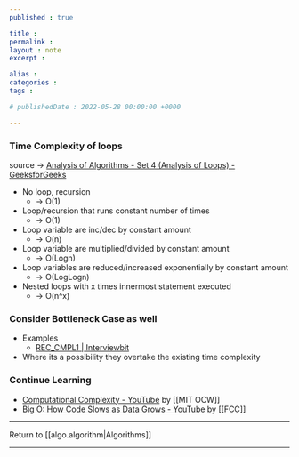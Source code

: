 ```yaml
---
published : true

title : 
permalink : 
layout : note
excerpt : 

alias : 
categories : 
tags : 

# publishedDate : 2022-05-28 00:00:00 +0000

---
```


### Time Complexity of loops 
source → [Analysis of Algorithms - Set 4 (Analysis of Loops) - GeeksforGeeks](https://www.geeksforgeeks.org/analysis-of-algorithms-set-4-analysis-of-loops/)
- No loop, recursion 
	- → O(1)
- Loop/recursion that runs constant number of times 
	- → O(1)
- Loop variable are inc/dec by constant amount 
	- → O(n)
- Loop variable are multiplied/divided by constant amount
	- → O(Logn)
- Loop variables are reduced/increased exponentially by constant amount
	- → O(LogLogn)
- Nested loops with x times innermost statement executed
	- → O(n^x)

### Consider Bottleneck Case as well
- Examples
	- [REC_CMPL1 | Interviewbit](https://www.interviewbit.com/problems/reccmpl1/)
- Where its a possibility they overtake the existing time complexity



### Continue Learning
- [Computational Complexity - YouTube](https://www.youtube.com/watch?v=moPtwq_cVH8) by [[MIT OCW]]
- [Big O: How Code Slows as Data Grows -  YouTube](https://www.youtube.com/watch?v=Ee0HzlnIYWQ) by [[FCC]]

---

Return to [[algo.algorithm|Algorithms]]

---
